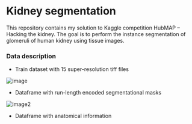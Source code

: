 # Kidney segmentation

This repository contains my solution to Kaggle competition HubMAP – Hacking the kidney. 
The goal is to perform the instance segmentation of glomeruli of human kidney using tissue images.

### Data description
- Train dataset with 15 super-resolution tiff files 

![image](https://user-images.githubusercontent.com/74068173/122275400-50e94280-ceec-11eb-8715-66044e42bec6.png)

- Dataframe with run-length encoded segmentational masks

![image2](https://user-images.githubusercontent.com/74068173/122274647-7295fa00-ceeb-11eb-858f-9f09d945d8e9.png)

- Dataframe with anatomical information
